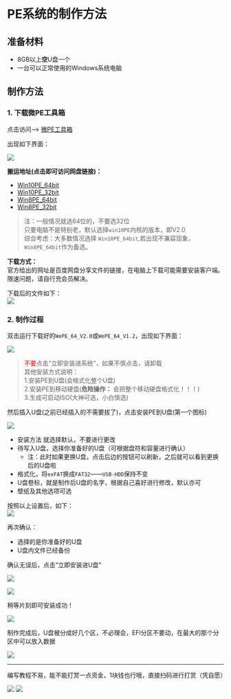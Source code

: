 # PE系统的制作方法

## 准备材料

* 8GB以上**空**U盘一个
* 一台可以正常使用的Windows系统电脑

## 制作方法

### 1. 下载微PE工具箱

点击访问--> [微PE工具箱](http://www.wepe.com.cn/download.html)

出现如下界面：

![](./imgs/WePE_Download_Page.png)

**搬运地址(点击即可访问网盘链接)：**
+ [Win10PE_64bit](https://pan.baidu.com/s/1mi8vV6o)
+ [Win10PE_32bit](https://pan.baidu.com/s/1gePQWnh)
+ [Win8PE_64bit](https://pan.baidu.com/s/1bp1Glv5)
+ [Win8PE_32bit](https://pan.baidu.com/s/1gfyQlW3)

> 注：一般情况就选64位的，不要选32位  
> 只要电脑不是特别老，默认选择<code>win10PE</code>内核的版本，即V2.0  
> 综合考虑：大多数情况选择 <code>Win10PE_64bit</code>,若出现不兼容现象，<code>Win8PE_64bit</code>作为备选。

**下载方式：**  
官方给出的网址是百度网盘分享文件的链接，在电脑上下载可能需要安装客户端。限速问题，请自行充会员解决。

下载后的文件如下：  
![](./imgs/WePE_icons.png)

### 2. 制作过程

双击运行下载好的<code>WePE_64_V2.0</code>或<code>WePE_64_V1.2</code>，出现如下界面：  

![](./imgs/WePE_Main.png)

>  <font color=red>不要</font>点击“立即安装进系统”，如果不慎点击，请卸载  
> 其他安装方式说明：  
> 1.安装PE到U盘(会格式化整个U盘)  
> 2.安装PE到移动硬盘(**危险操作：** 会把整个移动硬盘格式化！！！)  
> 3.生成可启动ISO(大神可选，小白慎选)

然后插入U盘(之前已经插入的不需要拔了)，点击安装PE到U盘(第一个图标)  

![](./imgs/WePE_ToUdisk.png)

+ 安装方法 就选择默认，不要进行更改
+ 待写入U盘，选择你准备好的U盘（可根据盘符和容量进行确认）
    - 注：此时如果更换U盘，点击后边的按钮可以刷新，之后就可以看到更换后的U盘啦  
+ 格式化，将<code>exFAT</code>换成<code>FAT32</code>——<code>USB-HDD</code>保持不变
+ U盘卷标，就是制作后U盘的名字，根据自己喜好进行修改，默认亦可
+ 壁纸及其他选项可选

按照以上设置后，如下：  
![](./imgs/WePE_ToUdisk_OK.png)

再次确认：
+ 选择的是你准备好的U盘
+ U盘内文件已经备份

确认无误后，点击“立即安装进U盘”

![](./imgs/2019-05-01-16-24-33.png)

![](./imgs/2019-05-01-16-24-43.png)

稍等片刻即可安装成功！

![](./imgs/2019-05-01-16-26-29.png)

制作完成后，U盘被分成好几个区，不必理会，EFI分区不要动，在最大的那个分区中可以放入数据

![](./imgs/2019-05-01-16-27-31.png)

----
编写教程不易，能不能打赏一点资金，1块钱也行哦，直接扫码进行打赏（凭自愿）

![](./imgs/WeChat.png)
![](./imgs/Alipay.jpg)